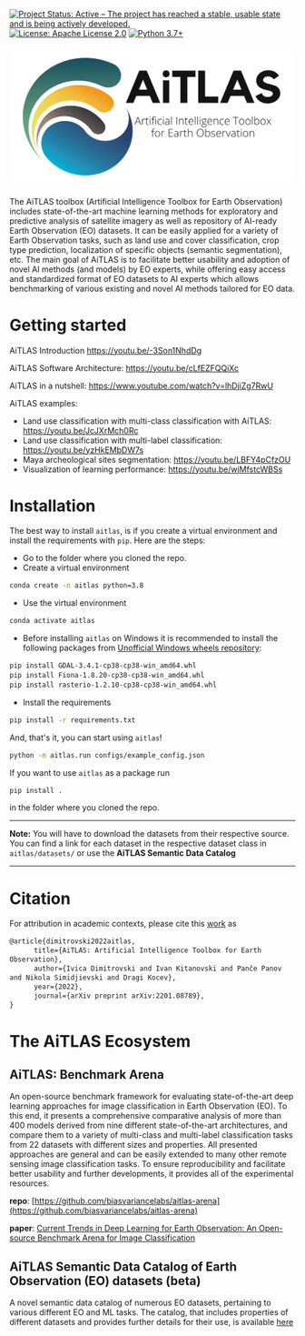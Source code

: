 [![Project Status: Active – The project has reached a stable, usable state and is being actively developed.](https://www.repostatus.org/badges/latest/active.svg?style=for-the-badge)](https://www.repostatus.org/#active) [![License: Apache License 2.0](https://img.shields.io/badge/License-Apache%202.0-olivegreen.svg)](https://github.com/biasvariancelabs/aitlas/blob/master/LICENSE) [![Python 3.7+](https://img.shields.io/badge/python-3.7+-blue.svg)](https://www.python.org/downloads/release/python-370/)

![logo](media/AiTALS_horizontal_gradient_subtitle.png)


The AiTLAS toolbox (Artificial Intelligence Toolbox for Earth Observation) includes state-of-the-art machine learning methods for exploratory and predictive analysis of satellite imagery as well as repository of AI-ready Earth Observation (EO) datasets. It can be easily applied for a variety of Earth Observation tasks, such as land use and cover classification, crop type prediction, localization of specific objects (semantic segmentation), etc. The main goal of AiTLAS is to facilitate better usability and adoption of novel AI methods (and models) by EO experts, while offering easy access and standardized format of EO datasets to AI experts which allows benchmarking of various existing and novel AI methods tailored for EO data.

# Getting started

AiTLAS Introduction https://youtu.be/-3Son1NhdDg

AiTLAS Software Architecture: https://youtu.be/cLfEZFQQiXc

AiTLAS in a nutshell: https://www.youtube.com/watch?v=lhDjiZg7RwU

AiTLAS examples:
- Land use classification with multi-class classification with AiTLAS: https://youtu.be/JcJXrMch0Rc
- Land use classification with multi-label classification: https://youtu.be/yzHkEMbDW7s
- Maya archeological sites segmentation: https://youtu.be/LBFY4pCfzOU
- Visualization of learning performance: https://youtu.be/wjMfstcWBSs

# Installation

The best way to install `aitlas`, is if you create a virtual environment and install the  requirements with `pip`. Here are the steps:
- Go to the folder where you cloned the repo.
- Create a virtual environment
```bash
conda create -n aitlas python=3.8
```
- Use the virtual environment
```bash
conda activate aitlas
```
- Before installing `aitlas` on Windows it is recommended to install the following packages 
from [Unofficial Windows wheels repository](https://www.lfd.uci.edu/~gohlke/pythonlibs/):
```bash
pip install GDAL-3.4.1-cp38-cp38-win_amd64.whl 
pip install Fiona-1.8.20-cp38-cp38-win_amd64.whl
pip install rasterio-1.2.10-cp38-cp38-win_amd64.whl
```
- Install the requirements
```bash
pip install -r requirements.txt
```
And, that's it, you can start using `aitlas`!
```bash
python -m aitlas.run configs/example_config.json
```
If you want to use `aitlas` as a package run
```bash
pip install .
```
in the folder where you cloned the repo.

---

**Note:** You will have to download the datasets from their respective source. You can find a link for each dataset in the respective dataset class in `aitlas/datasets/` or use the **AiTLAS Semantic Data Catalog**

---
# Citation
For attribution in academic contexts, please cite this [work](https://arxiv.org/abs/2201.08789) as
```
@article{dimitrovski2022aitlas,
      title={AiTLAS: Artificial Intelligence Toolbox for Earth Observation}, 
      author={Ivica Dimitrovski and Ivan Kitanovski and Panče Panov and Nikola Simidjievski and Dragi Kocev},
      year={2022},
      journal={arXiv preprint arXiv:2201.08789},
}
```
# The AiTLAS Ecosystem


## AiTLAS: Benchmark Arena

An open-source benchmark framework for evaluating state-of-the-art deep learning approaches for image classification in Earth Observation (EO). To this end, it presents a comprehensive comparative analysis of more than 400 models derived from nine different state-of-the-art architectures, and compare them to a variety of multi-class and multi-label classification tasks from 22 datasets with different sizes and properties. All presented approaches are general and can be easily extended to many other remote sensing image classification tasks. To ensure reproducibility and facilitate better usability and further developments, it provides all of the experimental resources.

**repo**: [https://github.com/biasvariancelabs/aitlas-arena](https://github.com/biasvariancelabs/aitlas-arena)

**paper**: [Current Trends in Deep Learning for Earth Observation: An Open-source Benchmark Arena for Image Classification](https://arxiv.org/abs/2207.07189)


## AiTLAS Semantic Data Catalog of Earth Observation (EO) datasets (beta)

A novel semantic data catalog of numerous EO datasets, pertaining to various different EO and ML tasks. The catalog, that includes properties of different datasets and provides further details for their use, is available [here](http://eodata.bvlabs.ai)




